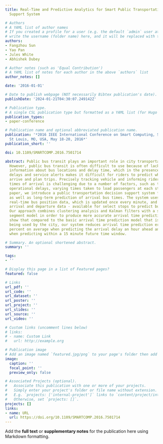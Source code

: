 ```yaml
---
title: Real-Time and Predictive Analytics for Smart Public Transportation Decision
  Support System

# Authors
# A YAML list of author names
# If you created a profile for a user (e.g. the default `admin` user at `content/authors/admin/`), 
# write the username (folder name) here, and it will be replaced with their full name and linked to their profile.
authors:
- Fangzhou Sun
- Yao Pan
- Jules White
- Abhishek Dubey

# Author notes (such as 'Equal Contribution')
# A YAML list of notes for each author in the above `authors` list
author_notes: []

date: '2016-01-01'

# Date to publish webpage (NOT necessarily Bibtex publication's date).
publishDate: '2024-01-21T04:30:07.249142Z'

# Publication type.
# A single CSL publication type but formatted as a YAML list (for Hugo requirements).
publication_types:
- paper-conference

# Publication name and optional abbreviated publication name.
publication: '*2016 IEEE International Conference on Smart Computing, SMARTCOMP 2016,
  St Louis, MO, USA, May 18-20, 2016*'
publication_short: ''

doi: 10.1109/SMARTCOMP.2016.7501714

abstract: Public bus transit plays an important role in city transportation infrastructure.
  However, public bus transit is often difficult to use because of lack of real- time
  information about bus locations and delay time, which in the presence of operational
  delays and service alerts makes it difficult for riders to predict when buses will
  arrive and plan trips. Precisely tracking vehicle and informing riders of estimated
  times of arrival is challenging due to a number of factors, such as traffic congestion,
  operational delays, varying times taken to load passengers at each stop. In this
  paper, we introduce a public transportation decision support system for both short-term
  as well as long-term prediction of arrival bus times. The system uses streaming
  real-time bus position data, which is updated once every minute, and historical
  arrival and departure data - available for select stops to predict bus arrival times.
  Our approach combines clustering analysis and Kalman filters with a shared route
  segment model in order to produce more accurate arrival time predictions. Experiments
  show that compared to the basic arrival time prediction model that is currently
  being used by the city, our system reduces arrival time prediction errors by 25
  percent on average when predicting the arrival delay an hour ahead and 47 percent
  when predicting within a 15 minute future time window.

# Summary. An optional shortened abstract.
summary: ''

tags:
- ''

# Display this page in a list of Featured pages?
featured: false

# Links
url_pdf: ''
url_code: ''
url_dataset: ''
url_poster: ''
url_project: ''
url_slides: ''
url_source: ''
url_video: ''

# Custom links (uncomment lines below)
# links:
# - name: Custom Link
#   url: http://example.org

# Publication image
# Add an image named `featured.jpg/png` to your page's folder then add a caption below.
image:
  caption: ''
  focal_point: ''
  preview_only: false

# Associated Projects (optional).
#   Associate this publication with one or more of your projects.
#   Simply enter your project's folder or file name without extension.
#   E.g. `projects: ['internal-project']` links to `content/project/internal-project/index.md`.
#   Otherwise, set `projects: []`.
projects: []
links:
- name: URL
  url: https://doi.org/10.1109/SMARTCOMP.2016.7501714
---
```


Add the **full text** or **supplementary notes** for the publication here using Markdown formatting.
